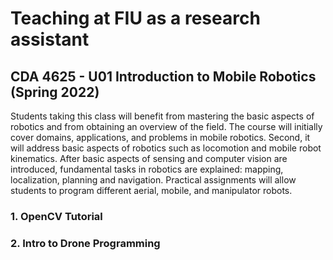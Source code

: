 # Teaching at FIU as a research assistant
## CDA 4625 - U01 Introduction to Mobile Robotics (Spring 2022)
Students taking this class will benefit from mastering the basic aspects of robotics and from obtaining an overview of the field. The course will initially cover domains, applications, and problems in mobile robotics. Second, it will address basic aspects of robotics such as locomotion and mobile robot kinematics. After basic aspects of sensing and computer vision are introduced, fundamental tasks in robotics are explained: mapping, localization, planning and navigation. Practical assignments will allow students to program different aerial, mobile, and manipulator robots.

### 1. OpenCV Tutorial

### 2. Intro to Drone Programming

